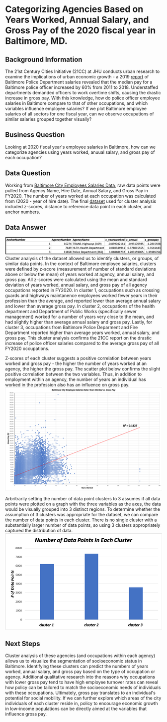 # Categorizing Agencies Based on Years Worked, Annual Salary, and Gross Pay of the 2020 fiscal year in Baltimore, MD. 
## Background Information 
The 21st Century Cities Initiative (21CC) at JHU conducts urban research to examine the implications of urban economic growth - a 2019 [report](https://21cc.jhu.edu/research/police-overtime-and-baltimore-citys-budget/) of Baltimore Police Department salaries revealed that the median pay for a Baltimore police officer increased by 60% from 2011 to 2018. Understaffed departments demanded officers to work overtime shifts, causing the drastic increase in gross pay. With this knowledge, how do police officer employee salaries in Baltimore compare to that of other occupations, and which variables influence employee salaries? If we plot Baltimore employee salaries of all sectors for one fiscal year, can we observe occupations of similar salaries grouped together visually?
## Business Question 
Looking at 2020 fiscal year's employee salaries in Baltimore, how can we categorize agencies using years worked, anuual salary, and gross pay of each occupation?
## Data Question 
Working from [Baltimore City Employees Salaries Data](https://data.baltimorecity.gov/City-Government/Baltimore-City-Employees-Salaries/w28m-utix), raw data points were pulled from Agency Name, Hire Date, Annual Salary, and Gross Pay in FY2020. The number of years worked at each occupation was calculated from (2020 - year of hire date). The final [dataset](cluster_analysis.xlsx) used for cluster analysis included z-scores, distance to reference data point in each cluster, and anchor numbers.
## Data Answer 
![Alt text](cluster-results.png)
Cluster analysis of the dataset allowed us to identify clusters, or groups, of similar data points. In the context of Baltimore employee salaries, clusters were defined by z-score (measurement of number of standard deviations above or below the mean) of years worked at agency, annual salary, and gross pay. All z-scores were calculated using the mean and standard deviation of years worked, annual salary, and gross pay of all agency occupations reported in FY2020. In cluster 1, occupations such as crossing guards and highways maintanence employees worked fewer years in their profession than the average, and reported lower than average annual salary and lower than average gross pay. In cluster 2, occupations of the health department and Department of Public Works (specifically sewer management) worked for a number of years very close to the mean, and had slightly higher than average annual salary and gross pay. Lastly, for cluster 3, occupations from Baltimore Police Deparment and Fire Department reported higher than average years worked, annual salary, and gross pay. This cluster analysis confirms the 21CC report on the drastic increase of police officer salaries compared to the average gross pay of all FY2020 occupations.  

Z-scores of each cluster suggests a positive correlation between years worked and gross pay - the higher the number of years worked at an agency, the higher the gross pay. The scatter plot below confirms the slight positive correlation between the two variables. Thus, in addition to employment within an agency, the number of years an individual has worked in the profession also has an influence on gross pay.  
![Alt text](scatter-plot1.png) 

Arbritrarily setting the number of data point clusters to 3 assumes if all data points were plotted on a graph with the three variables as the axes, the data would be visually grouped into 3 distinct regions. To determine whether the assumption of 3 clusters was appropriate for the dataset, we can compare the number of data points in each cluster. There is no single cluster with a substantially larger number of data points, so using 3 clusters appropriately captured the distribution of data.
![Alt text](data-points-by-cluster1.png)

## Next Steps
Cluster analysis of these agencies (and occupations within each agency) allows us to visualize the segmentation of socioeconomic status in Baltimore. Identifying these clusters can predict the numbers of years worked, annual salary, and gross pay based on the type of occupation or agency. Additional qualitative research into the reasons why occupations with lower gross pay tend to have high employee turnover rates can reveal how policy can be tailored to match the socioeconomic needs of individuals with these occupations. Ultimately, gross pay translates to an individual's potential for social mobility. If we can further explore which areas of the city individuals of each cluster reside in, policy to encourage economic growth in low-income populations can be directly aimed at the variables that influence gross pay. 

